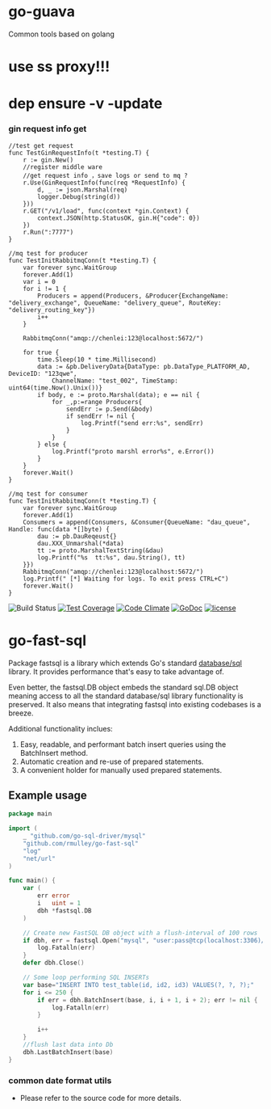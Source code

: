 # go-guava
Common tools based on golang

# use ss proxy!!!
# dep ensure -v -update

### gin request info get 
```
//test get request
func TestGinRequestInfo(t *testing.T) {
	r := gin.New()
	//register middle ware 
	//get request info ，save logs or send to mq ?
	r.Use(GinRequestInfo(func(req *RequestInfo) {
		d, _ := json.Marshal(req)
		logger.Debug(string(d))
	}))
	r.GET("/v1/load", func(context *gin.Context) {
		context.JSON(http.StatusOK, gin.H{"code": 0})
	})
	r.Run(":7777")
}
```

```$xslt
//mq test for producer
func TestInitRabbitmqConn(t *testing.T) {
	var forever sync.WaitGroup
	forever.Add(1)
	var i = 0
	for i != 1 {
		Producers = append(Producers, &Producer{ExchangeName: "delivery_exchange", QueueName: "delivery_queue", RouteKey: "delivery_routing_key"})
		i++
	}

	RabbitmqConn("amqp://chenlei:123@localhost:5672/")

	for true {
		time.Sleep(10 * time.Millisecond)
		data := &pb.DeliveryData{DataType: pb.DataType_PLATFORM_AD, DeviceID: "123qwe",
			ChannelName: "test_002", TimeStamp: uint64(time.Now().Unix())}
		if body, e := proto.Marshal(data); e == nil {
			for _,p:=range Producers{
				sendErr := p.Send(&body)
				if sendErr != nil {
					log.Printf("send err:%s", sendErr)
				}
			}
		} else {
			log.Printf("proto marshl error%s", e.Error())
		}
	}
	forever.Wait()
}
```

```$xslt
//mq test for consumer
func TestInitRabbitmqConn(t *testing.T) {
	var forever sync.WaitGroup
	forever.Add(1)
	Consumers = append(Consumers, &Consumer{QueueName: "dau_queue", Handle: func(data *[]byte) {
		dau := pb.DauReqeust{}
		dau.XXX_Unmarshal(*data)
		tt := proto.MarshalTextString(&dau)
		log.Printf("%s  tt:%s", dau.String(), tt)
	}})
	RabbitmqConn("amqp://chenlei:123@localhost:5672/")
	log.Printf(" [*] Waiting for logs. To exit press CTRL+C")
	forever.Wait()
}
```


![Build Status](https://circleci.com/gh/rmulley/go-fast-sql.svg?style=shield)
[![Test Coverage](https://codeclimate.com/github/rmulley/go-fast-sql/badges/coverage.svg)](https://codeclimate.com/github/rmulley/go-fast-sql/coverage)
[![Code Climate](https://codeclimate.com/github/rmulley/go-fast-sql/badges/gpa.svg)](https://codeclimate.com/github/rmulley/go-fast-sql)
[![GoDoc](https://godoc.org/github.com/rmulley/go-fast-sql?status.svg)](https://godoc.org/github.com/rmulley/go-fast-sql)
[![license](http://img.shields.io/badge/license-MIT-red.svg?style=flat)](https://raw.githubusercontent.com/rmulley/go-fast-sql/master/LICENSE)
# go-fast-sql
Package fastsql is a library which extends Go's standard [database/sql](https://golang.org/pkg/database/sql/) library.  It provides performance that's easy to take advantage of.

Even better, the fastsql.DB object embeds the standard sql.DB object meaning access to all the standard database/sql library functionality is preserved.  It also means that integrating fastsql into existing codebases is a breeze.

Additional functionality inclues:
  1. Easy, readable, and performant batch insert queries using the BatchInsert method.
  2. Automatic creation and re-use of prepared statements.
  3. A convenient holder for manually used prepared statements.

## Example usage

```go
package main

import (
	_ "github.com/go-sql-driver/mysql"
	"github.com/rmulley/go-fast-sql"
	"log"
	"net/url"
)

func main() {
	var (
		err error
		i   uint = 1
		dbh *fastsql.DB
	)

	// Create new FastSQL DB object with a flush-interval of 100 rows
	if dbh, err = fastsql.Open("mysql", "user:pass@tcp(localhost:3306)/db_name?"+url.QueryEscape("charset=utf8mb4,utf8&loc=America/New_York"), 100); err != nil {
		log.Fatalln(err)
	}
	defer dbh.Close()

	// Some loop performing SQL INSERTs
	var base="INSERT INTO test_table(id, id2, id3) VALUES(?, ?, ?);"
	for i <= 250 {
		if err = dbh.BatchInsert(base, i, i + 1, i + 2); err != nil {
			log.Fatalln(err)
		}

		i++
	}
	//flush last data into Db
	dbh.LastBatchInsert(base)
}
```



### common date format utils

* Please refer to the source code for more details. 
